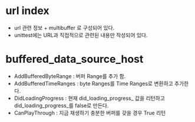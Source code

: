 # url index
* url 관련 정보 + multibuffer 로 구성되어 있다. 
* unittest에는 URL과 직접적으로 관련된 내용만 작성되어 있다. 

# buffered_data_source_host
* AddBufferedByteRange  : 버퍼 Range를 추가 함.
* AddBufferedTimeRanges : byte Ranges를 Time Ranges로 변환하고 추가한다. 
* DidLoadingProgress    : 현재 did_loading_progress_ 값을 리턴하고 did_loading_progress_를 false로 만든다.
* CanPlayThrough : 지금 재생하기 충분한 버퍼를 갖을 경우 True 리턴

